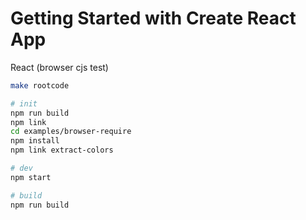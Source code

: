# Getting Started with Create React App

React (browser cjs test)

```bash
make rootcode

# init
npm run build
npm link
cd examples/browser-require
npm install
npm link extract-colors

# dev
npm start

# build
npm run build
```

